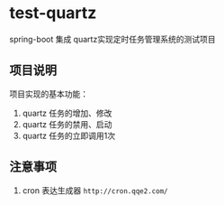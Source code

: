 # test-quartz
spring-boot 集成 quartz实现定时任务管理系统的测试项目

## 项目说明
项目实现的基本功能：

1. quartz 任务的增加、修改
2. quartz 任务的禁用、启动
3. quartz 任务的立即调用1次

## 注意事项
1. cron 表达生成器 ```http://cron.qqe2.com/```